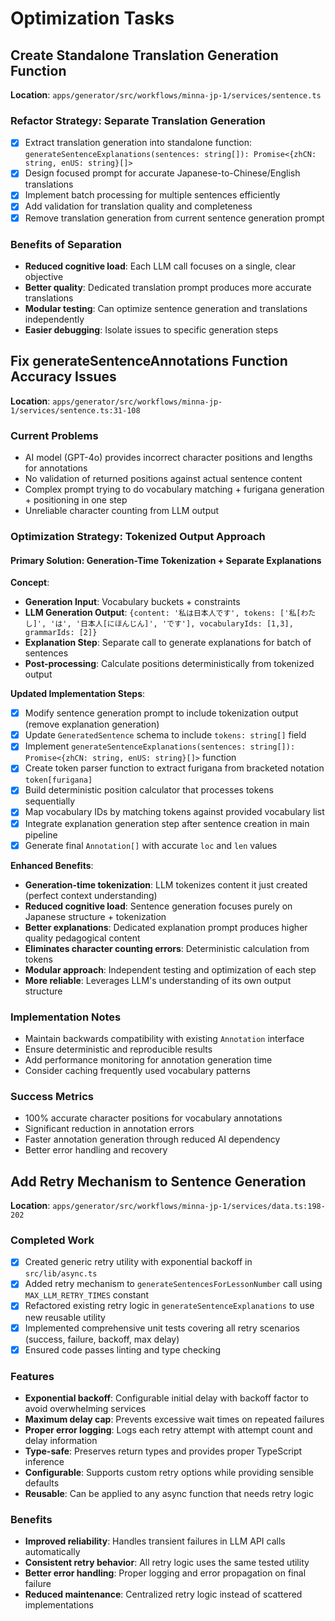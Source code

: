 # Optimization Tasks

## Create Standalone Translation Generation Function

**Location**: `apps/generator/src/workflows/minna-jp-1/services/sentence.ts`

### Refactor Strategy: Separate Translation Generation
- [x] Extract translation generation into standalone function: `generateSentenceExplanations(sentences: string[]): Promise<{zhCN: string, enUS: string}[]>`
- [x] Design focused prompt for accurate Japanese-to-Chinese/English translations
- [x] Implement batch processing for multiple sentences efficiently
- [x] Add validation for translation quality and completeness
- [x] Remove translation generation from current sentence generation prompt

### Benefits of Separation
- **Reduced cognitive load**: Each LLM call focuses on a single, clear objective
- **Better quality**: Dedicated translation prompt produces more accurate translations
- **Modular testing**: Can optimize sentence generation and translations independently
- **Easier debugging**: Isolate issues to specific generation steps

## Fix generateSentenceAnnotations Function Accuracy Issues

**Location**: `apps/generator/src/workflows/minna-jp-1/services/sentence.ts:31-108`

### Current Problems
- AI model (GPT-4o) provides incorrect character positions and lengths for annotations
- No validation of returned positions against actual sentence content  
- Complex prompt trying to do vocabulary matching + furigana generation + positioning in one step
- Unreliable character counting from LLM output

### Optimization Strategy: Tokenized Output Approach

#### Primary Solution: Generation-Time Tokenization + Separate Explanations

**Concept**:
- **Generation Input**: Vocabulary buckets + constraints
- **LLM Generation Output**: `{content: '私は日本人です', tokens: ['私[わたし]', 'は', '日本人[にほんじん]', 'です'], vocabularyIds: [1,3], grammarIds: [2]}`
- **Explanation Step**: Separate call to generate explanations for batch of sentences
- **Post-processing**: Calculate positions deterministically from tokenized output

**Updated Implementation Steps**:
- [x] Modify sentence generation prompt to include tokenization output (remove explanation generation)
- [x] Update `GeneratedSentence` schema to include `tokens: string[]` field
- [x] Implement `generateSentenceExplanations(sentences: string[]): Promise<{zhCN: string, enUS: string}[]>` function
- [x] Create token parser function to extract furigana from bracketed notation `token[furigana]`
- [x] Build deterministic position calculator that processes tokens sequentially
- [x] Map vocabulary IDs by matching tokens against provided vocabulary list
- [x] Integrate explanation generation step after sentence creation in main pipeline
- [x] Generate final `Annotation[]` with accurate `loc` and `len` values

**Enhanced Benefits**:
- **Generation-time tokenization**: LLM tokenizes content it just created (perfect context understanding)
- **Reduced cognitive load**: Sentence generation focuses purely on Japanese structure + tokenization
- **Better explanations**: Dedicated explanation prompt produces higher quality pedagogical content
- **Eliminates character counting errors**: Deterministic calculation from tokens
- **Modular approach**: Independent testing and optimization of each step
- **More reliable**: Leverages LLM's understanding of its own output structure

### Implementation Notes
- Maintain backwards compatibility with existing `Annotation` interface
- Ensure deterministic and reproducible results
- Add performance monitoring for annotation generation time
- Consider caching frequently used vocabulary patterns

### Success Metrics
- 100% accurate character positions for vocabulary annotations
- Significant reduction in annotation errors
- Faster annotation generation through reduced AI dependency
- Better error handling and recovery

## Add Retry Mechanism to Sentence Generation

**Location**: `apps/generator/src/workflows/minna-jp-1/services/data.ts:198-202`

### Completed Work
- [x] Created generic retry utility with exponential backoff in `src/lib/async.ts`
- [x] Added retry mechanism to `generateSentencesForLessonNumber` call using `MAX_LLM_RETRY_TIMES` constant
- [x] Refactored existing retry logic in `generateSentenceExplanations` to use new reusable utility
- [x] Implemented comprehensive unit tests covering all retry scenarios (success, failure, backoff, max delay)
- [x] Ensured code passes linting and type checking

### Features
- **Exponential backoff**: Configurable initial delay with backoff factor to avoid overwhelming services
- **Maximum delay cap**: Prevents excessive wait times on repeated failures  
- **Proper error logging**: Logs each retry attempt with attempt count and delay information
- **Type-safe**: Preserves return types and provides proper TypeScript inference
- **Configurable**: Supports custom retry options while providing sensible defaults
- **Reusable**: Can be applied to any async function that needs retry logic

### Benefits
- **Improved reliability**: Handles transient failures in LLM API calls automatically
- **Consistent retry behavior**: All retry logic uses the same tested utility
- **Better error handling**: Proper logging and error propagation on final failure
- **Reduced maintenance**: Centralized retry logic instead of scattered implementations
